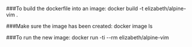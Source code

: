 ###To build the dockerfile into an image:
docker build -t elizabeth/alpine-vim .

###Make sure the image has been created:
docker image ls

###To run the new image:
docker run -ti --rm elizabeth/alpine-vim  
